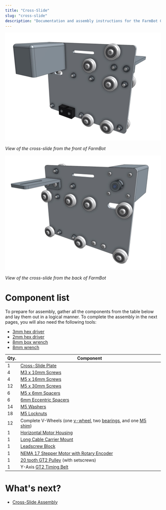 ```yaml
---
title: "Cross-Slide"
slug: "cross-slide"
description: "Documentation and assembly instructions for the FarmBot Genesis cross-slide"
---
```



![cross-slide1.JPG](_images/cross-slide1.JPG)

_View of the cross-slide from the front of FarmBot_



![cross-slide2.JPG](_images/cross-slide2.JPG)

_View of the cross-slide from the back of FarmBot_



# Component list

To prepare for assembly, gather all the components from the table below and lay them out in a logical manner. To complete the assembly in the next pages, you will also need the following tools:
* [3mm hex driver](../Extras/bom/miscellaneous.md#3mm-hex-driver)
* [2mm hex driver](../Extras/bom/miscellaneous.md#2mm-hex-driver)
* [8mm box wrench](../Extras/bom/miscellaneous.md#8mm-box-wrench)
* [8mm wrench](../Extras/bom/miscellaneous.md#8mm-wrench)

|Qty.                          |Component                     |
|------------------------------|------------------------------|
|1                             |[Cross-Slide Plate](../Extras/bom/plates-and-brackets.md#cross-slide-plate)
|4                             |[M3 x 10mm Screws](../Extras/bom/fasteners-and-hardware.md#m3-x-10mm-screws)
|4                             |[M5 x 16mm Screws](../Extras/bom/fasteners-and-hardware.md#m5-x-16mm-screws)
|12                            |[M5 x 30mm Screws](../Extras/bom/fasteners-and-hardware.md#m5-x-30mm-screws)
|6                             |[M5 x 6mm Spacers](../Extras/bom/fasteners-and-hardware.md#m5-x-6mm-spacers)
|6                             |[6mm Eccentric Spacers](../Extras/bom/fasteners-and-hardware.md#m5-x-6mm-eccentric-spacers)
|14                            |[M5 Washers](../Extras/bom/fasteners-and-hardware.md#m5-washers)
|18                            |[M5 Locknuts](../Extras/bom/fasteners-and-hardware.md#m5-locknuts)
|12                            |Complete V-Wheels (one [v-wheel](../Extras/bom/drivetrain.md#v-wheels), two [bearings](../Extras/bom/drivetrain.md#bearings), and one [M5 shim](../Extras/bom/drivetrain.md#m5-shims))
|1                             |[Horizontal Motor Housing](../Extras/bom/plastic-parts.md#horizontal-motor-housings)
|1                             |[Long Cable Carrier Mount](../Extras/bom/plates-and-brackets.md#long-cable-carrier-mount)
|1                             |[Leadscrew Block](../Extras/bom/drivetrain.md#leadscrew-block)
|1                             |[NEMA 17 Stepper Motor with Rotary Encoder](../Extras/bom/electronics-and-wiring.md#nema-17-stepper-motors-with-rotary-encoders)
|1                             |[20 tooth GT2 Pulley](../Extras/bom/drivetrain.md#gt2-pulleys) (with setscrews)
|1                             |Y-Axis [GT2 Timing Belt](../Extras/bom/drivetrain.md#gt2-timing-belt)


# What's next?

 * [Cross-Slide Assembly](cross-slide/cross-slide-assembly.md)
